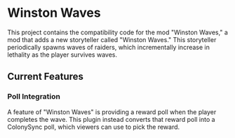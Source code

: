 # Winston Waves

This project contains the compatibility code for the mod "Winston Waves," a mod
that adds a new storyteller called "Winston Waves." This storyteller periodically
spawns waves of raiders, which incrementally increase in lethality as the player
survives waves.

## Current Features

### Poll Integration

A feature of "Winston Waves" is providing a reward poll when the player completes
the wave. This plugin instead converts that reward poll into a ColonySync poll,
which viewers can use to pick the reward.
